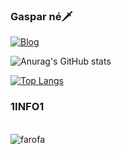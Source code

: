 
### Gaspar né🗡️
[![Blog](https://img.shields.io/website?label=Gaspar&style=for-the-badge&url=https://google.com/)]()

![Anurag's GitHub stats](https://github-readme-stats.vercel.app/api?username=gaspatt&show_icons=true&theme=radical)

[![Top Langs](https://github-readme-stats.vercel.app/api/top-langs/?username=gaspatt)](https://github.com/anuraghazra/github-readme-stats)

### 1INFO1

<div style="display: inline-block"><br/>
<img align="center" alt="farofa" src=https://img.shields.io/badge/HTML5-E34F26?style=for-the-badge&logo=html5&logoColor=white>

